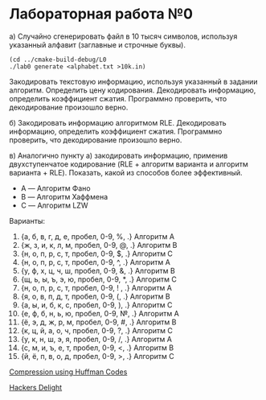 # Лабораторная работа №0

[//]: # (Microsoft Word - Lab0.docx, 18/02/2022, 14:11:19)
а) Случайно сгенерировать файл в 10 тысяч символов, используя указанный алфавит
(заглавные и строчные буквы). 

```shell
(cd ../cmake-build-debug/L0
./lab0 generate <alphabet.txt >10k.in)
```

Закодировать текстовую информацию, используя указанный в
задании алгоритм. Определить цену кодирования. Декодировать информацию, определить
коэффициент сжатия. Программно проверить, что декодирование произошло верно.

б) Закодировать информацию алгоритмом RLE. Декодировать информацию, определить
коэффициент сжатия. Программно проверить, что декодирование произошло верно.

в) Аналогично пункту а) закодировать информацию, применив двухступенчатое кодирование
(RLE + алгоритм варианта и алгоритм варианта + RLE). Показать, какой из способов более
эффективный.

- A — Алгоритм Фано
- B — Алгоритм Хаффмена
- C — Алгоритм LZW

Варианты:

1. {а, б, в, г, д, е, пробел, 0-9, %, .} Алгоритм A
2. {ж, з, и, к, л, м, пробел, 0-9, @, .} Алгоритм B
3. {н, о, п, р, с, т, пробел, 0-9, $, .} Алгоритм C
4. {н, о, п, р, с, т, пробел, 0-9, ^, .} Алгоритм A
5. {у, ф, х, ц, ч, ш, пробел, 0-9, &, .} Алгоритм B
6. {щ, ь, ы, ъ, э, ю, пробел, 0-9, *, .} Алгоритм C
7. {н, о, п, р, с, т, пробел, 0-9, ! , .} Алгоритм A
8. {я, о, в, п, д, т, пробел, 0-9, (, .} Алгоритм B
9. {а, ы, и, б, к, с, пробел, 0-9, ), .} Алгоритм C
10. {е, ф, б, н, ь, ю, пробел, 0-9, №, .} Алгоритм A
11. {ё, э, д, ж, р, м, пробел, 0-9, #, .} Алгоритм B
12. {к, ц, й, а, о, ч, пробел, 0-9, ?, .} Алгоритм C
13. {у, к, н, ш, э, я, пробел, 0-9, /, .} Алгоритм A
14. {с, м, и, ъ, е, т, пробел, 0-9, <, .} Алгоритм B
15. {й, ё, п, в, о, д, пробел, 0-9, >, .} Алгоритм C

[Compression using Huffman Codes](https://www.cs.utexas.edu/users/djimenez/utsa/cs1723/lecture14.html)

[Hackers Delight](https://doc.lagout.org/security/Hackers%20Delight.pdf)